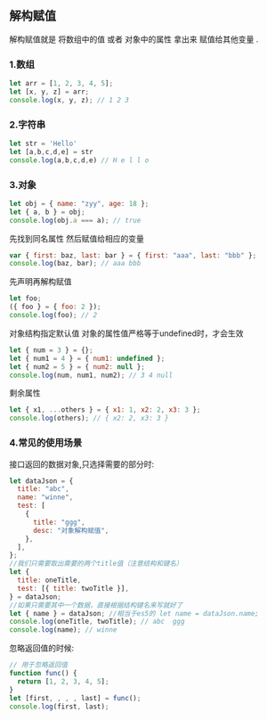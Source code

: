 ## 解构赋值
解构赋值就是 将数组中的值 或者 对象中的属性 拿出来 赋值给其他变量 .
### 1.数组
```js
let arr = [1, 2, 3, 4, 5];
let [x, y, z] = arr;
console.log(x, y, z); // 1 2 3
```
### 2.字符串
```js
let str = 'Hello'
let [a,b,c,d,e] = str
console.log(a,b,c,d,e) // H e l l o
```
### 3.对象
```js
let obj = { name: "zyy", age: 18 };
let { a, b } = obj;
console.log(obj.a === a); // true
```
先找到同名属性 然后赋值给相应的变量
```js
var { first: baz, last: bar } = { first: "aaa", last: "bbb" };
console.log(baz, bar); // aaa bbb
```
先声明再解构赋值
```js
let foo;
({ foo } = { foo: 2 });
console.log(foo); // 2
```
对象结构指定默认值  对象的属性值严格等于undefined时，才会生效
```js
let { num = 3 } = {};
let { num1 = 4 } = { num1: undefined };
let { num2 = 5 } = { num2: null };
console.log(num, num1, num2); // 3 4 null
```
剩余属性
```js
let { x1, ...others } = { x1: 1, x2: 2, x3: 3 };
console.log(others); // { x2: 2, x3: 3 }
```
### 4.常见的使用场景
接口返回的数据对象,只选择需要的部分时: 
```js
let dataJson = {
  title: "abc",
  name: "winne",
  test: [
    {
      title: "ggg",
      desc: "对象解构赋值",
    },
  ],
};
//我们只需要取出需要的两个title值（注意结构和键名）
let {
  title: oneTitle,
  test: [{ title: twoTitle }],
} = dataJson;
//如果只需要其中一个数据，直接根据结构键名来写就好了
let { name } = dataJson; //相当于es5的 let name = dataJson.name;
console.log(oneTitle, twoTitle); // abc  ggg
console.log(name); // winne
```
忽略返回值的时候:
```js
// 用于忽略返回值
function func() {
  return [1, 2, 3, 4, 5];
}
let [first, , , , last] = func();
console.log(first, last);
```